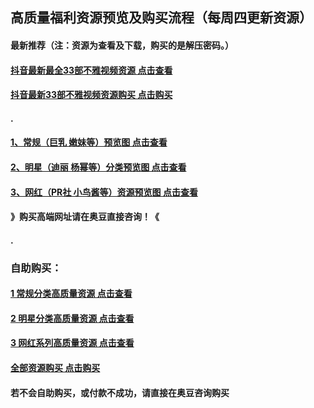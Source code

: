 ## 高质量福利资源预览及购买流程（每周四更新资源）

#### 最新推荐（注：资源为查看及下载，购买的是解压密码。）
#### [抖音最新最全33部不雅视频资源 点击查看](https://pan.baidu.com/s/1p8g5RyZML1jITiIvD4nNtA)
#### [抖音最新33部不雅视频资源购买 点击购买](https://www.fakajun.com/space/1776898375.html)
#### .
#### [1、常规（巨乳 嫩妹等）预览图 点击查看](http://t.cn/Re8mvov)
#### [2、明星（迪丽 杨幂等）分类预览图 点击查看](http://t.cn/Rexm4R2)
#### [3、网红（PR社 小鸟酱等）资源预览图 点击查看](http://t.cn/RexmcYh)

#### 》购买高端网址请在奥豆直接咨询！《
#### .
###  自助购买：

#### [1 常规分类高质量资源 点击查看](https://pan.baidu.com/s/15_HMDUEEpccfy6ZqWRr7yQ)
#### [2 明星分类高质量资源 点击查看](https://pan.baidu.com/s/1cDHoipm4pRmLZMq0ECiMdg)
#### [3 网红系列高质量资源 点击查看](https://pan.baidu.com/s/157AHLmwPoqL4RHI_o57Gvg)
#### [全部资源购买 点击购买](https://www.fakajun.com/space/1776898375.html)

#### 若不会自助购买，或付款不成功，请直接在奥豆咨询购买
